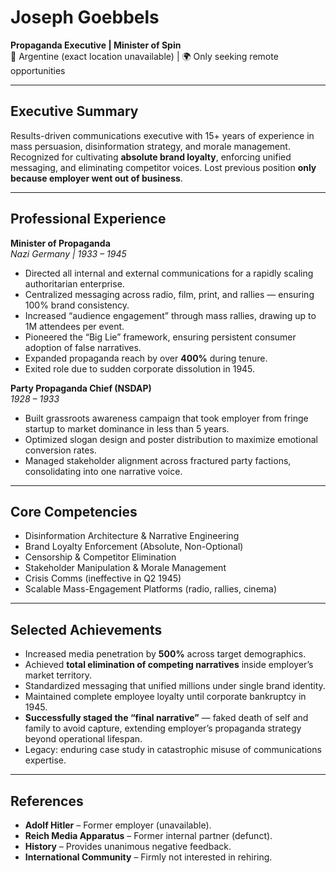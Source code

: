 # Joseph Goebbels  
**Propaganda Executive | Minister of Spin**  
📍 Argentine (exact location unavailable) | 🌍 Only seeking remote opportunities  

---

## Executive Summary  
Results-driven communications executive with 15+ years of experience in mass persuasion, disinformation strategy, and morale management. Recognized for cultivating **absolute brand loyalty**, enforcing unified messaging, and eliminating competitor voices. Lost previous position **only because employer went out of business**.  

---

## Professional Experience  

**Minister of Propaganda**  
*Nazi Germany | 1933 – 1945*  
- Directed all internal and external communications for a rapidly scaling authoritarian enterprise.  
- Centralized messaging across radio, film, print, and rallies — ensuring 100% brand consistency.  
- Increased “audience engagement” through mass rallies, drawing up to 1M attendees per event.  
- Pioneered the “Big Lie” framework, ensuring persistent consumer adoption of false narratives.  
- Expanded propaganda reach by over **400%** during tenure.  
- Exited role due to sudden corporate dissolution in 1945.  

**Party Propaganda Chief (NSDAP)**  
*1928 – 1933*  
- Built grassroots awareness campaign that took employer from fringe startup to market dominance in less than 5 years.  
- Optimized slogan design and poster distribution to maximize emotional conversion rates.  
- Managed stakeholder alignment across fractured party factions, consolidating into one narrative voice.  

---

## Core Competencies  
- Disinformation Architecture & Narrative Engineering  
- Brand Loyalty Enforcement (Absolute, Non-Optional)  
- Censorship & Competitor Elimination  
- Stakeholder Manipulation & Morale Management  
- Crisis Comms (ineffective in Q2 1945)  
- Scalable Mass-Engagement Platforms (radio, rallies, cinema)  

---

## Selected Achievements  
- Increased media penetration by **500%** across target demographics.  
- Achieved **total elimination of competing narratives** inside employer’s market territory.  
- Standardized messaging that unified millions under single brand identity.  
- Maintained complete employee loyalty until corporate bankruptcy in 1945.  
- **Successfully staged the “final narrative”** — faked death of self and family to avoid capture, extending employer’s propaganda strategy beyond operational lifespan.  
- Legacy: enduring case study in catastrophic misuse of communications expertise.  

---

## References  
- **Adolf Hitler** – Former employer (unavailable).  
- **Reich Media Apparatus** – Former internal partner (defunct).  
- **History** – Provides unanimous negative feedback.  
- **International Community** – Firmly not interested in rehiring.  
